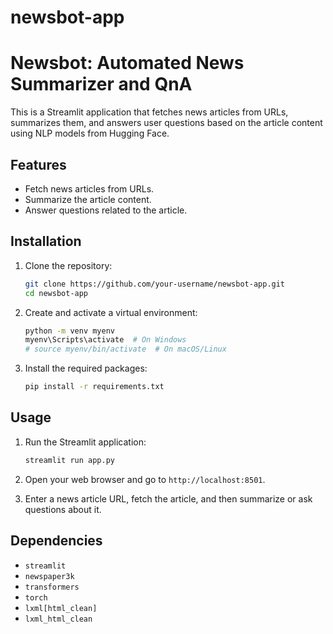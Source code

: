 # newsbot-app
# Newsbot: Automated News Summarizer and QnA

This is a Streamlit application that fetches news articles from URLs, summarizes them, and answers user questions based on the article content using NLP models from Hugging Face.

## Features

- Fetch news articles from URLs.
- Summarize the article content.
- Answer questions related to the article.

## Installation

1. Clone the repository:
    ```bash
    git clone https://github.com/your-username/newsbot-app.git
    cd newsbot-app
    ```

2. Create and activate a virtual environment:
    ```bash
    python -m venv myenv
    myenv\Scripts\activate  # On Windows
    # source myenv/bin/activate  # On macOS/Linux
    ```

3. Install the required packages:
    ```bash
    pip install -r requirements.txt
    ```

## Usage

1. Run the Streamlit application:
    ```bash
    streamlit run app.py
    ```

2. Open your web browser and go to `http://localhost:8501`.

3. Enter a news article URL, fetch the article, and then summarize or ask questions about it.

## Dependencies

- `streamlit`
- `newspaper3k`
- `transformers`
- `torch`
- `lxml[html_clean]`
- `lxml_html_clean`
